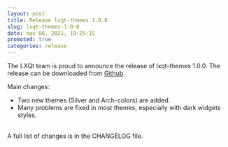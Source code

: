 ```yaml
---
layout: post
title: Release lxqt-themes 1.0.0
slug: lxqt-themes-1-0-0
date: nov 06, 2021, 19:29:15
promoted: true
categories: release
---
```

The LXQt team is proud to announce the release of lxqt-themes 1.0.0.
The release can be downloaded from [Github](https://github.com/lxqt/lxqt-themes/releases).

Main changes:

 * Two new themes (Silver and Arch-colors) are added.
 * Many problems are fixed in most themes, especially with dark widgets styles.

<br/>
A full list of changes is in the CHANGELOG file.
<br/>
